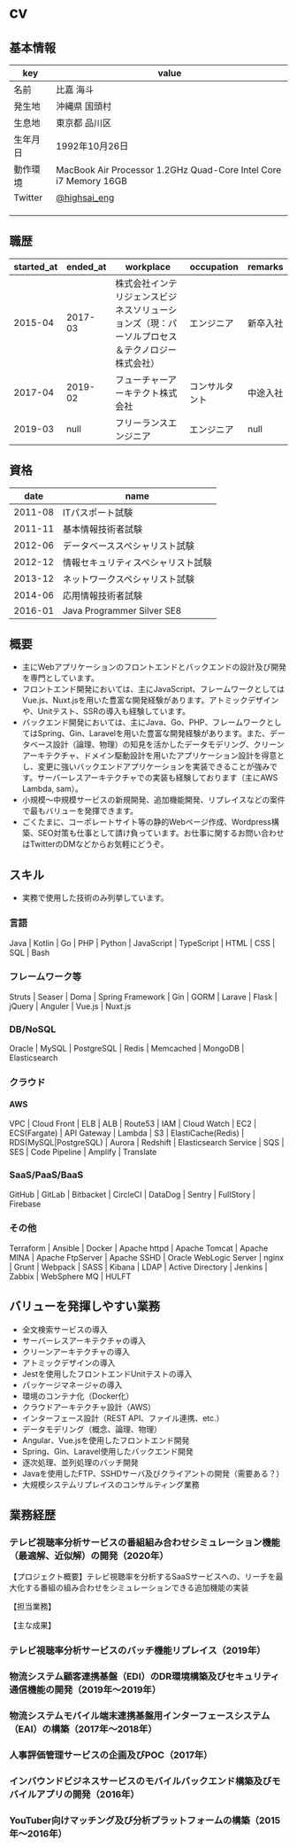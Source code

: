 # cv

## 基本情報

| key | value |
|-|-|
| 名前 | 比嘉 海斗 |
| 発生地 | 沖縄県 国頭村 |
| 生息地 | 東京都 品川区 |
| 生年月日 | 1992年10月26日 |
| 動作環境 | MacBook Air Processor 1.2GHz Quad-Core Intel Core i7 Memory 16GB |
| Twitter | [@highsai_eng](https://twitter.com/highsai_eng) |
|  |  |
|  |  |
|  |  |

## 職歴
| started_at | ended_at | workplace | occupation | remarks |
|-|-|-|-|-|
| 2015-04 | 2017-03 | 株式会社インテリジェンスビジネスソリューションズ（現：パーソルプロセス＆テクノロジー株式会社） | エンジニア | 新卒入社 |
| 2017-04 | 2019-02 | フューチャーアーキテクト株式会社 | コンサルタント | 中途入社 |
| 2019-03 | null | フリーランスエンジニア | エンジニア | null |

## 資格
| date | name |
|-|-|
| 2011-08 | ITパスポート試験 |
| 2011-11 | 基本情報技術者試験 |
| 2012-06 | データベーススペシャリスト試験 |
| 2012-12 | 情報セキュリティスペシャリスト試験 |
| 2013-12 | ネットワークスペシャリスト試験 |
| 2014-06 | 応用情報技術者試験 |
| 2016-01 | Java Programmer Silver SE8 |

## 概要

- 主にWebアプリケーションのフロントエンドとバックエンドの設計及び開発を専門としています。
- フロントエンド開発においては、主にJavaScript、フレームワークとしてはVue.js、Nuxt.jsを用いた豊富な開発経験があります。アトミックデザインや、Unitテスト、SSRの導入も経験しています。
- バックエンド開発においては、主にJava、Go、PHP、フレームワークとしてはSpring、Gin、Laravelを用いた豊富な開発経験があります。また、データベース設計（論理、物理）の知見を活かしたデータモデリング、クリーンアーキテクチャ、ドメイン駆動設計を用いたアプリケーション設計を得意とし、変更に強いバックエンドアプリケーションを実装できることが強みです。サーバーレスアーキテクチャでの実装も経験しております（主にAWS Lambda, sam）。
- 小規模〜中規模サービスの新規開発、追加機能開発、リプレイスなどの案件で最もバリューを発揮できます。
- ごくたまに、コーポレートサイト等の静的Webページ作成、Wordpress構築、SEO対策も仕事として請け負っています。お仕事に関するお問い合わせはTwitterのDMなどからお気軽にどうぞ。

## スキル

- 実務で使用した技術のみ列挙しています。

### 言語

Java | Kotlin | Go | PHP | Python | JavaScript | TypeScript | HTML | CSS | SQL | Bash

### フレームワーク等

Struts | Seaser | Doma | Spring Framework | Gin | GORM | Larave | Flask | jQuery | Anguler | Vue.js | Nuxt.js

### DB/NoSQL

Oracle | MySQL | PostgreSQL | Redis | Memcached | MongoDB | Elasticsearch

### クラウド

#### AWS

VPC | Cloud Front | ELB | ALB | Route53 | IAM | Cloud Watch | EC2 | ECS(Fargate) | API Gateway | Lambda | S3 | ElastiCache(Redis) | RDS(MySQL|PostgreSQL) | Aurora | Redshift | Elasticsearch Service | SQS | SES | Code Pipeline | Amplify | Translate

### SaaS/PaaS/BaaS

GitHub | GitLab | Bitbacket | CircleCI | DataDog | Sentry | FullStory | Firebase

### その他

Terraform | Ansible | Docker | Apache httpd | Apache Tomcat | Apache MINA | Apache FtpServer | Apache SSHD | Oracle WebLogic Server | nginx | Grunt | Webpack | SASS | Kibana | LDAP | Active Directory | Jenkins | Zabbix | WebSphere MQ | HULFT

## バリューを発揮しやすい業務

- 全文検索サービスの導入
- サーバーレスアーキテクチャの導入
- クリーンアーキテクチャの導入
- アトミックデザインの導入
- Jestを使用したフロントエンドUnitテストの導入
- パッケージマネージャの導入
- 環境のコンテナ化（Docker化）
- クラウドアーキテクチャ設計（AWS）
- インターフェース設計（REST API、ファイル連携、etc.）
- データモデリング（概念、論理、物理）
- Angular、Vue.jsを使用したフロントエンド開発
- Spring、Gin、Laravel使用したバックエンド開発
- 逐次処理、並列処理のバッチ開発
- Javaを使用したFTP、SSHDサーバ及びクライアントの開発（需要ある？）
- 大規模システムリプレイスのコンサルティング業務

## 業務経歴

### テレビ視聴率分析サービスの番組組み合わせシミュレーション機能（最適解、近似解）の開発（2020年）

【プロジェクト概要】テレビ視聴率を分析するSaaSサービスへの、リーチを最大化する番組の組み合わせをシミュレーションできる追加機能の実装

【担当業務】

【主な成果】

### テレビ視聴率分析サービスのバッチ機能リプレイス（2019年）

### 物流システム顧客連携基盤（EDI）のDR環境構築及びセキュリティ通信機能の開発（2019年〜2019年）

### 物流システムモバイル端末連携基盤用インターフェースシステム（EAI）の構築（2017年〜2018年）

### 人事評価管理サービスの企画及びPOC（2017年）

### インバウンドビジネスサービスのモバイルバックエンド構築及びモバイルアプリの開発（2016年）

### YouTuber向けマッチング及び分析プラットフォームの構築（2015年〜2016年）
